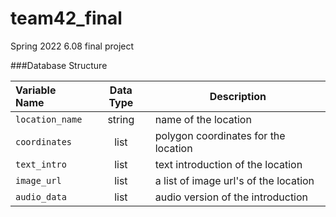 # team42_final
Spring 2022 6.08 final project 

                    
###Database Structure
                    

| Variable Name  | Data Type | Description|
| :------------ |:---------------:| -----|
| `location_name`      | string| name of the location |
| `coordinates`    | list        |   polygon coordinates for the location |
| `text_intro` | list        |  text introduction of the location |
| `image_url` | list      |    a list of image url's of the location |
| `audio_data` | list       |  audio version of the introduction |
